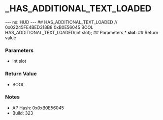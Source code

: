 # _HAS_ADDITIONAL_TEXT_LOADED

--- ns: HUD --- ## HAS_ADDITIONAL_TEXT_LOADED  // 0x02245FE4BED318B8 0xB0E56045 BOOL HAS_ADDITIONAL_TEXT_LOADED(int slot);   ## Parameters * **slot**:  ## Return value

### Parameters
* int slot

### Return Value
* BOOL

### Notes
* AP Hash: 0x0xB0E56045
* Build: 323

